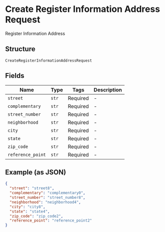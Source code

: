 
# Create Register Information Address Request

Register Information Address

## Structure

`CreateRegisterInformationAddressRequest`

## Fields

| Name | Type | Tags | Description |
|  --- | --- | --- | --- |
| `street` | `str` | Required | - |
| `complementary` | `str` | Required | - |
| `street_number` | `str` | Required | - |
| `neighborhood` | `str` | Required | - |
| `city` | `str` | Required | - |
| `state` | `str` | Required | - |
| `zip_code` | `str` | Required | - |
| `reference_point` | `str` | Required | - |

## Example (as JSON)

```json
{
  "street": "street8",
  "complementary": "complementary0",
  "street_number": "street_number8",
  "neighborhood": "neighborhood4",
  "city": "city8",
  "state": "state4",
  "zip_code": "zip_code2",
  "reference_point": "reference_point2"
}
```

